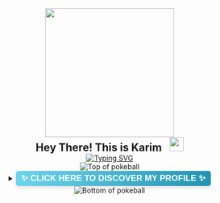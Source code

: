 <div align="center">
  <img height="256px" src="https://user-images.githubusercontent.com/51513908/150689872-eaa21d9a-7c65-4662-938c-26091c09cd70.svg" alt="">
  <h2 style="margin: 0;">
    Hey There! This is Karim
    <img src="https://media.giphy.com/media/hvRJCLFzcasrR4ia7z/giphy.gif" width="28" alt="" style="margin-left: 10px;">
</h2>  
<a href=""><img src="https://readme-typing-svg.herokuapp.com?font=Fira+Code&weight=500&pause=1000&color=2C9ACA&center=true&vCenter=true&width=435&lines=Software+engineer;Full-stack+developper" alt="Typing SVG" /></a>
</div>

<div align="center">
  <img src="https://user-images.githubusercontent.com/44261381/209363264-ac854d3c-2cc2-44c4-928e-8a08d1013f46.png" alt="Top of pokeball">
  <details>
    <summary>
      <strong style="
        display: inline-block;
        font-size: 1.2em;
        background: linear-gradient(to right, #6dd5ed, #2193b0);
        color: white;
        padding: 5px 10px;
        border-radius: 5px;
        box-shadow: 0 4px 6px rgba(0, 0, 0, 0.1);
        font-family: 'Comic Sans MS', cursive, sans-serif;
        text-transform: uppercase;
      ">
        ✨ Click here to discover my profile ✨
      </strong>
    </summary>
<div>

## About Me:
<div align="left">
<ul >
  <li>👨‍💻 I’m currently working as a Full-Stack developer.</li>
  <li>🚀 I specialize in building scalable web applications and APIs.</li>
  <li>💡 I’m passionate about learning new technologies and solving challenging problems.</li>
  <li>🎓 I'm a Software Engineer (Graduated since 2015).</li>
</ul>
</div>

## Favorite Tools:
<table style="width: 100%; text-align: center;">
  <thead>
    <th><h4>Back-End</h4></th>
    <th><h4>Front-End</h4></th>
    <th><h4>DevOps</h4></th>
    <th><h4>Tools and Platforms</h4></th>
    <th><h4>Cloud</h4></th>
    <th><h4>Mobile</h4></th>
  </thead>
<tbody>
  <tr>
    <td><a href="https://skillicons.dev"><img src="https://skillicons.dev/icons?i=java,kotlin,spring,hibernate&perline=3" alt="Back-End Skills"></a></td>
    <td><a href="https://skillicons.dev"><img src="https://skillicons.dev/icons?i=angular,ts,bootstrap,css,nodejs&perline=3" alt="Front-End Skills"></a></td>
    <td><a href="https://skillicons.dev"><img src="https://skillicons.dev/icons?i=docker,terraform,kubernetes,ansible,bash&perline=3" alt="DevOps Skills"></a></td>
    <td><a href="https://skillicons.dev"><img src="https://skillicons.dev/icons?i=github,gitlab,jenkins,maven&perline=3" alt="Tools and Platforms"></a></td>
    <td><a href="https://skillicons.dev"><img src="https://skillicons.dev/icons?i=aws,gcp,openstack&perline=3" alt="Cloud Skills"></a></td>
    <td><a href="https://skillicons.dev"><img src="https://skillicons.dev/icons?i=flutter,dart,firebase&perline=3" alt="Mobile Skills"></a></td>
  </tr>
</tbody>
</table>

## GitHub Statistics:
![Karim_Goubbaa Github Stats](https://github-readme-stats.vercel.app/api?username=karimgl&include_all_commits=true&theme=buefy&show_icons=true)
<a href=""><img alt="karimgl's Top Languages" src="https://github-readme-stats.vercel.app/api/top-langs/?username=karimgl&langs_count=8&layout=compact&theme=buefy&hide_border=true" height="195px"/></a>

## Connect with Me 🤝:
<div>
  <a href="https://www.linkedin.com/in/goubbaa-karim-23b69ba6/"><img src="https://img.shields.io/badge/-KarimGoubbaa-blue?logo=linkedin&style=flat-square"></a>
  <a href="mailto:karim.goubaa@gmail.com"><img src="https://img.shields.io/badge/-karim.goubaa@gmail.com-black?logo=gmail&style=flat-square"/></a>
</div>

## Thank you for visting my profile

![Visitor Count](https://profile-counter.glitch.me/karimgl/count.svg)

</div>
</details>
<img src="https://user-images.githubusercontent.com/44261381/209363271-905d2a5e-8a18-44c0-a450-45dddd4d5036.png" alt="Bottom of pokeball">

</div>
